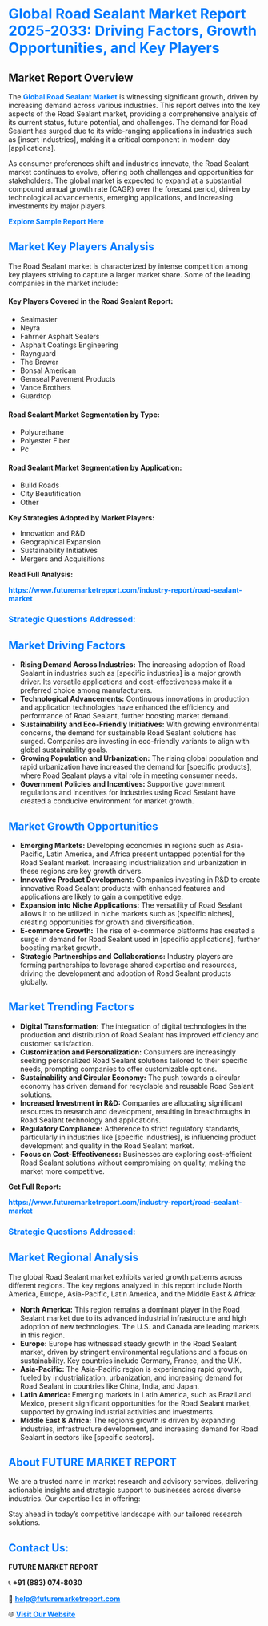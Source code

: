 <h1 style="color: #007BFF;">Global Road Sealant Market Report 2025-2033: Driving Factors, Growth Opportunities, and Key Players</h1>

<section id="overview">
<h2>Market Report Overview</h2>
<p>The <a href="https://www.futuremarketreport.com/industry-report/road-sealant-market" style="color: #007BFF; text-decoration: none;"><strong>Global Road Sealant Market</strong></a> is witnessing significant growth, driven by increasing demand across various industries. This report delves into the key aspects of the Road Sealant market, providing a comprehensive analysis of its current status, future potential, and challenges. The demand for Road Sealant has surged due to its wide-ranging applications in industries such as [insert industries], making it a critical component in modern-day [applications].</p>
<p>As consumer preferences shift and industries innovate, the Road Sealant market continues to evolve, offering both challenges and opportunities for stakeholders. The global market is expected to expand at a substantial compound annual growth rate (CAGR) over the forecast period, driven by technological advancements, emerging applications, and increasing investments by major players.</p>
</section>

<section id="overview">
<p><a href="https://www.futuremarketreport.com/request-sample/reportId=30052" style="color: #007BFF; text-decoration: none;"><strong>Explore Sample Report Here</strong></a></p>
</section>

<section id="key-players">
<h2 style="color: #007BFF;">Market Key Players Analysis</h2>
<p>The Road Sealant market is characterized by intense competition among key players striving to capture a larger market share. Some of the leading companies in the market include:</p>
<h4>Key Players Covered in the Road Sealant Report:</h4>
<ul><li>Sealmaster</li><li>Neyra</li><li>Fahrner Asphalt Sealers</li><li>Asphalt Coatings Engineering</li><li>Raynguard</li><li>The Brewer</li><li>Bonsal American</li><li>Gemseal Pavement Products</li><li>Vance Brothers</li><li>Guardtop</li></ul>
<h4>Road Sealant Market Segmentation by Type:</h4>
<ul><li>Polyurethane</li><li>Polyester Fiber</li><li>Pc</li></ul>

<h4>Road Sealant Market Segmentation by Application:</h4>
<ul><li>Build Roads</li><li>City Beautification</li><li>Other</li></ul>
<p><strong>Key Strategies Adopted by Market Players:</strong></p>
<ul>
<li>Innovation and R&D</li>
<li>Geographical Expansion</li>
<li>Sustainability Initiatives</li>
<li>Mergers and Acquisitions</li>
</ul>
</section>

<section>
<p><strong>Read Full Analysis: </strong></p><a href="https://www.futuremarketreport.com/industry-report/road-sealant-market" style="color: #007BFF; text-decoration: none;"><strong>https://www.futuremarketreport.com/industry-report/road-sealant-market</strong></a>
<h3 style="color: #007BFF;">Strategic Questions Addressed:</h3>
</section>

<section id="driving-factors">
<h2 style="color: #007BFF;">Market Driving Factors</h2>
<ul>
<li><strong>Rising Demand Across Industries:</strong> The increasing adoption of Road Sealant in industries such as [specific industries] is a major growth driver. Its versatile applications and cost-effectiveness make it a preferred choice among manufacturers.</li>
<li><strong>Technological Advancements:</strong> Continuous innovations in production and application technologies have enhanced the efficiency and performance of Road Sealant, further boosting market demand.</li>
<li><strong>Sustainability and Eco-Friendly Initiatives:</strong> With growing environmental concerns, the demand for sustainable Road Sealant solutions has surged. Companies are investing in eco-friendly variants to align with global sustainability goals.</li>
<li><strong>Growing Population and Urbanization:</strong> The rising global population and rapid urbanization have increased the demand for [specific products], where Road Sealant plays a vital role in meeting consumer needs.</li>
<li><strong>Government Policies and Incentives:</strong> Supportive government regulations and incentives for industries using Road Sealant have created a conducive environment for market growth.</li>
</ul>
</section>

<section id="growth-opportunities">
<h2 style="color: #007BFF;">Market Growth Opportunities</h2>
<ul>
<li><strong>Emerging Markets:</strong> Developing economies in regions such as Asia-Pacific, Latin America, and Africa present untapped potential for the Road Sealant market. Increasing industrialization and urbanization in these regions are key growth drivers.</li>
<li><strong>Innovative Product Development:</strong> Companies investing in R&D to create innovative Road Sealant products with enhanced features and applications are likely to gain a competitive edge.</li>
<li><strong>Expansion into Niche Applications:</strong> The versatility of Road Sealant allows it to be utilized in niche markets such as [specific niches], creating opportunities for growth and diversification.</li>
<li><strong>E-commerce Growth:</strong> The rise of e-commerce platforms has created a surge in demand for Road Sealant used in [specific applications], further boosting market growth.</li>
<li><strong>Strategic Partnerships and Collaborations:</strong> Industry players are forming partnerships to leverage shared expertise and resources, driving the development and adoption of Road Sealant products globally.</li>
</ul>
</section>

<section id="trending-factors">
<h2 style="color: #007BFF;">Market Trending Factors</h2>
<ul>
<li><strong>Digital Transformation:</strong> The integration of digital technologies in the production and distribution of Road Sealant has improved efficiency and customer satisfaction.</li>
<li><strong>Customization and Personalization:</strong> Consumers are increasingly seeking personalized Road Sealant solutions tailored to their specific needs, prompting companies to offer customizable options.</li>
<li><strong>Sustainability and Circular Economy:</strong> The push towards a circular economy has driven demand for recyclable and reusable Road Sealant solutions.</li>
<li><strong>Increased Investment in R&D:</strong> Companies are allocating significant resources to research and development, resulting in breakthroughs in Road Sealant technology and applications.</li>
<li><strong>Regulatory Compliance:</strong> Adherence to strict regulatory standards, particularly in industries like [specific industries], is influencing product development and quality in the Road Sealant market.</li>
<li><strong>Focus on Cost-Effectiveness:</strong> Businesses are exploring cost-efficient Road Sealant solutions without compromising on quality, making the market more competitive.</li>
</ul>
</section>

<section>
<p><strong>Get Full Report: </strong></p><a href="https://www.futuremarketreport.com/industry-report/road-sealant-market" style="color: #007BFF; text-decoration: none;"><strong>https://www.futuremarketreport.com/industry-report/road-sealant-market</strong></a>
<h3 style="color: #007BFF;">Strategic Questions Addressed:</h3>
</section>


<section id="regional-analysis">
<h2 style="color: #007BFF;">Market Regional Analysis</h2>
<p>The global Road Sealant market exhibits varied growth patterns across different regions. The key regions analyzed in this report include North America, Europe, Asia-Pacific, Latin America, and the Middle East & Africa:</p>
<ul>
<li><strong>North America:</strong> This region remains a dominant player in the Road Sealant market due to its advanced industrial infrastructure and high adoption of new technologies. The U.S. and Canada are leading markets in this region.</li>
<li><strong>Europe:</strong> Europe has witnessed steady growth in the Road Sealant market, driven by stringent environmental regulations and a focus on sustainability. Key countries include Germany, France, and the U.K.</li>
<li><strong>Asia-Pacific:</strong> The Asia-Pacific region is experiencing rapid growth, fueled by industrialization, urbanization, and increasing demand for Road Sealant in countries like China, India, and Japan.</li>
<li><strong>Latin America:</strong> Emerging markets in Latin America, such as Brazil and Mexico, present significant opportunities for the Road Sealant market, supported by growing industrial activities and investments.</li>
<li><strong>Middle East & Africa:</strong> The region’s growth is driven by expanding industries, infrastructure development, and increasing demand for Road Sealant in sectors like [specific sectors].</li>
</ul>
</section>

<footer>
<h2 style="color: #007BFF;">About FUTURE MARKET REPORT</h2>
<p>We are a trusted name in market research and advisory services, delivering actionable insights and strategic support to businesses across diverse industries. Our expertise lies in offering:</p>

<p>Stay ahead in today’s competitive landscape with our tailored research solutions.</p>

<h2 style="color: #007BFF;">Contact Us:</h2>
<p><strong>FUTURE MARKET REPORT</strong></p>
<p>📞 <strong>+91 (883) 074-8030</strong></p>
<p>📧 <strong><a href="mailto:help@futuremarketreport.com" style="color: #007BFF;">help@futuremarketreport.com</a></strong></p>
<p>🌐 <strong><a href="https://www.futuremarketreport.com/" style="color: #007BFF;">Visit Our Website</a></strong></p>
</footer>